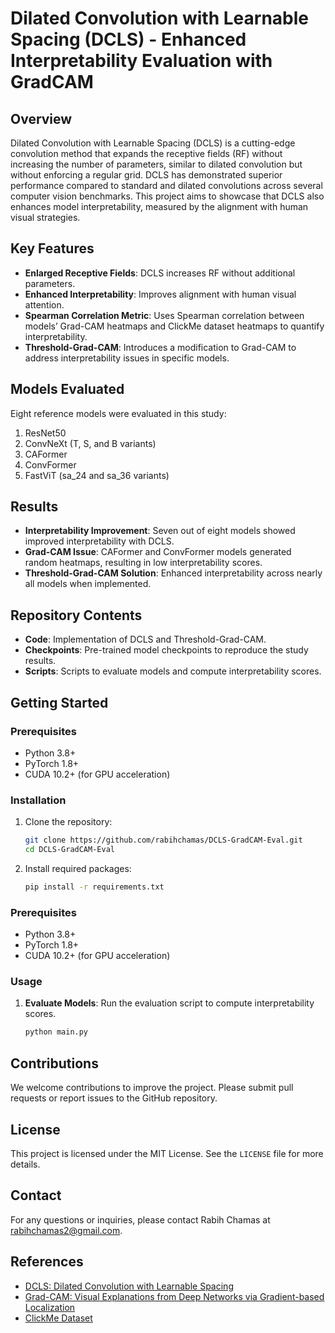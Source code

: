 # Dilated Convolution with Learnable Spacing (DCLS) - Enhanced Interpretability Evaluation with GradCAM

## Overview
Dilated Convolution with Learnable Spacing (DCLS) is a cutting-edge convolution method that expands the receptive fields (RF) without increasing the number of parameters, similar to dilated convolution but without enforcing a regular grid. DCLS has demonstrated superior performance compared to standard and dilated convolutions across several computer vision benchmarks. This project aims to showcase that DCLS also enhances model interpretability, measured by the alignment with human visual strategies.

## Key Features
- **Enlarged Receptive Fields**: DCLS increases RF without additional parameters.
- **Enhanced Interpretability**: Improves alignment with human visual attention.
- **Spearman Correlation Metric**: Uses Spearman correlation between models’ Grad-CAM heatmaps and ClickMe dataset heatmaps to quantify interpretability.
- **Threshold-Grad-CAM**: Introduces a modification to Grad-CAM to address interpretability issues in specific models.

## Models Evaluated
Eight reference models were evaluated in this study:
1. ResNet50
2. ConvNeXt (T, S, and B variants)
3. CAFormer
4. ConvFormer
5. FastViT (sa_24 and sa_36 variants)

## Results
- **Interpretability Improvement**: Seven out of eight models showed improved interpretability with DCLS.
- **Grad-CAM Issue**: CAFormer and ConvFormer models generated random heatmaps, resulting in low interpretability scores.
- **Threshold-Grad-CAM Solution**: Enhanced interpretability across nearly all models when implemented.

## Repository Contents
- **Code**: Implementation of DCLS and Threshold-Grad-CAM.
- **Checkpoints**: Pre-trained model checkpoints to reproduce the study results.
- **Scripts**: Scripts to evaluate models and compute interpretability scores.

## Getting Started

### Prerequisites
- Python 3.8+
- PyTorch 1.8+
- CUDA 10.2+ (for GPU acceleration)

### Installation
1. Clone the repository:
   ```bash
   git clone https://github.com/rabihchamas/DCLS-GradCAM-Eval.git
   cd DCLS-GradCAM-Eval
   
2. Install required packages:
   ```bash
   pip install -r requirements.txt
   
### Prerequisites
- Python 3.8+
- PyTorch 1.8+
- CUDA 10.2+ (for GPU acceleration)

### Usage
1. **Evaluate Models**: Run the evaluation script to compute interpretability scores.
   ```bash
   python main.py

## Contributions
We welcome contributions to improve the project. Please submit pull requests or report issues to the GitHub repository.

## License
This project is licensed under the MIT License. See the `LICENSE` file for more details.

## Contact
For any questions or inquiries, please contact Rabih Chamas at [rabihchamas2@gmail.com](mailto:rabihchamas2@gmail.com).

## References
- [DCLS: Dilated Convolution with Learnable Spacing](https://arxiv.org/abs/2112.03740)
- [Grad-CAM: Visual Explanations from Deep Networks via Gradient-based Localization](https://arxiv.org/abs/1610.02391)
- [ClickMe Dataset](https://clickme.clps.brown.edu/tutorial)
